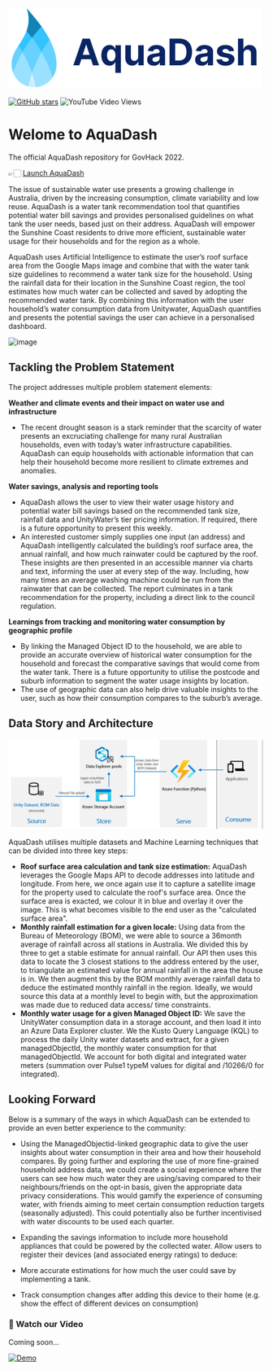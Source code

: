 ![AquaDash](/client/public/logo.png)

[![GitHub stars](https://img.shields.io/github/stars/aquadash/AquaDash)](https://github.com/aquadash/AquaDash/stargazers)
![YouTube Video Views](https://img.shields.io/youtube/views/igj843wKGdo?style=social)

# Welome to AquaDash

The official AquaDash repository for GovHack 2022.

👉🏻 [Launch AquaDash](https://delightful-grass-0b7fb9700.1.azurestaticapps.net/)

The issue of sustainable water use presents a growing challenge in Australia, driven by the increasing consumption, climate variability and low reuse. AquaDash is a water tank recommendation tool that quantifies potential water bill savings and provides personalised guidelines on what tank the user needs, based just on their address. AquaDash will empower the Sunshine Coast residents to drive more efficient, sustainable water usage for their households and for the region as a whole.

AquaDash uses Artificial Intelligence to estimate the user’s roof surface area from the Google Maps image and combine that with the water tank size guidelines to recommend a water tank size for the household. Using the rainfall data for their location in the Sunshine Coast region, the tool estimates how much water can be collected and saved by adopting the recommended water tank. By combining this information with the user household’s water consumption data from Unitywater, AquaDash quantifies and presents the potential savings the user can achieve in a personalised dashboard.

![image](https://user-images.githubusercontent.com/67055891/185778287-5f3d773e-ed7e-45bd-84d9-72b1eab5fb3b.png)

## Tackling the Problem Statement

The project addresses multiple problem statement elements:

**Weather and climate events and their impact on water use and infrastructure**

- The recent drought season is a stark reminder that the scarcity of water presents an excruciating challenge for many rural Australian households, even with today’s water infrastructure capabilities. AquaDash can equip households with actionable information that can help their household become more resilient to climate extremes and anomalies.

**Water savings, analysis and reporting tools**

- AquaDash allows the user to view their water usage history and potential water bill savings based on the recommended tank size, rainfall data and UnityWater’s tier pricing information. If required, there is a future opportunity to present this weekly.
- An interested customer simply supplies one input (an address) and AquaDash intelligently calculated the building’s roof surface area, the annual rainfall, and how much rainwater could be captured by the roof. These insights are then presented in an accessible manner via charts and text, informing the user at every step of the way. Including, how many times an average washing machine could be run from the rainwater that can be collected. The report culminates in a tank recommendation for the property, including a direct link to the council regulation.

**Learnings from tracking and monitoring water consumption by geographic profile**

- By linking the Managed Object ID to the household, we are able to provide an accurate overview of historical water consumption for the household and forecast the comparative savings that would come from the water tank. There is a future opportunity to utilise the postcode and suburb information to segment the water usage insights by location.
- The use of geographic data can also help drive valuable insights to the user, such as how their consumption compares to the suburb’s average.

## Data Story and Architecture

![Architecture diagram](project_architecture.png)

AquaDash utilises multiple datasets and Machine Learning techniques that can be divided into three key steps:

- **Roof surface area calculation and tank size estimation:**
  AquaDash leverages the Google Maps API to decode addresses into latitude and longitude. From here, we once again use it to capture a satellite image for the property used to calculate the roof's surface area. Once the surface area is exacted, we colour it in blue and overlay it over the image. This is what becomes visible to the end user as the "calculated surface area".
- **Monthly rainfall estimation for a given locale:** Using data from the Bureau of Meteorology (BOM), we were able to source a 36month average of rainfall across all stations in Australia. We divided this by three to get a stable estimate for annual rainfall. Our API then uses this data to locate the 3 closest stations to the address entered by the user, to triangulate an estimated value for annual rainfall in the area the house is in. We then augment this by the BOM monthly average rainfall data to deduce the estimated monthly rainfall in the region. Ideally, we would source this data at a monthly level to begin with, but the approximation was made due to reduced data access/ time constraints.
- **Monthly water usage for a given Managed Object ID:** We save the UnityWater consumption data in a storage account, and then load it into an Azure Data Explorer cluster. We the Kusto Query Language (KQL) to process the daily Unity water datasets and extract, for a given managedObjectId, the monthly water consumption for that managedObjectId. We account for both digital and integrated water meters (summation over Pulse1 typeM values for digital and /10266/0 for integrated).

## Looking Forward

Below is a summary of the ways in which AquaDash can be extended to provide an even better experience to the community:

- Using the ManagedObjectid-linked geographic data to give the user insights about water consumption in their area and how their household compares. By going further and exploring the use of more fine-grained household address data, we could create a social experience where the users can see how much water they are using/saving compared to their neighbours/friends on the opt-in basis, given the appropriate data privacy considerations. This would gamify the experience of consuming water, with friends aiming to meet certain consumption reduction targets (seasonally adjusted). This could potentially also be further incentivised with water discounts to be used each quarter.

- Expanding the savings information to include more household appliances that could be powered by the collected water. Allow users to register their devices (and associated energy ratings) to deduce:

- More accurate estimations for how much the user could save by implementing a tank.
- Track consumption changes after adding this device to their home (e.g. show the effect of different devices on consumption)

### 🎥 Watch our Video

Coming soon...

[![Demo](https://img.youtube.com/vi/igj843wKGdo/0.jpg)](https://www.youtube.com/watch?v=igj843wKGdo)
